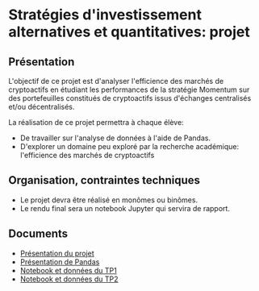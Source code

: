# Stratégies d'investissement alternatives et quantitatives: projet

## Présentation

L'objectif de ce projet est d'analyser l'efficience des marchés de cryptoactifs en étudiant les performances de la stratégie Momentum sur des portefeuilles constitués de cryptoactifs issus d'échanges centralisés et/ou décentralisés.

La réalisation de ce projet permettra à chaque élève:

- De travailler sur l'analyse de données à l'aide de Pandas.
- D'explorer un domaine peu exploré par la recherche académique: l'efficience des marchés de cryptoactifs


## Organisation, contraintes techniques

- Le projet devra être réalisé en monômes ou binômes.
- Le rendu final sera un notebook Jupyter qui servira de rapport.

## Documents
 - [Présentation du projet](projectHandout.pdf)
 - [Présentation de Pandas](SIAQ_IntroductionPandas.pdf)
 - [Notebook et données du TP1](TP1)
 - [Notebook et données du TP2](TP2)